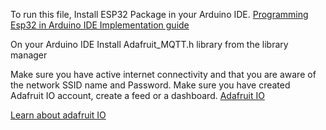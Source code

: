 To run this file, Install ESP32 Package in your Arduino IDE. [Programming Esp32 in Arduino IDE Implementation guide](https://circuitdigest.com/microcontroller-projects/programming-esp32-with-arduino-ide)

On your Arduino IDE Install Adafruit_MQTT.h library from the library manager

Make sure you have active internet connectivity and that you are aware of the network SSID name and Password.
Make sure you have created Adafruit IO account, create a feed or a dashboard. [Adafruit IO](https://io.adafruit.com/)

[Learn about adafruit IO](https://learn.adafruit.com/adafruit-io/getting-started)